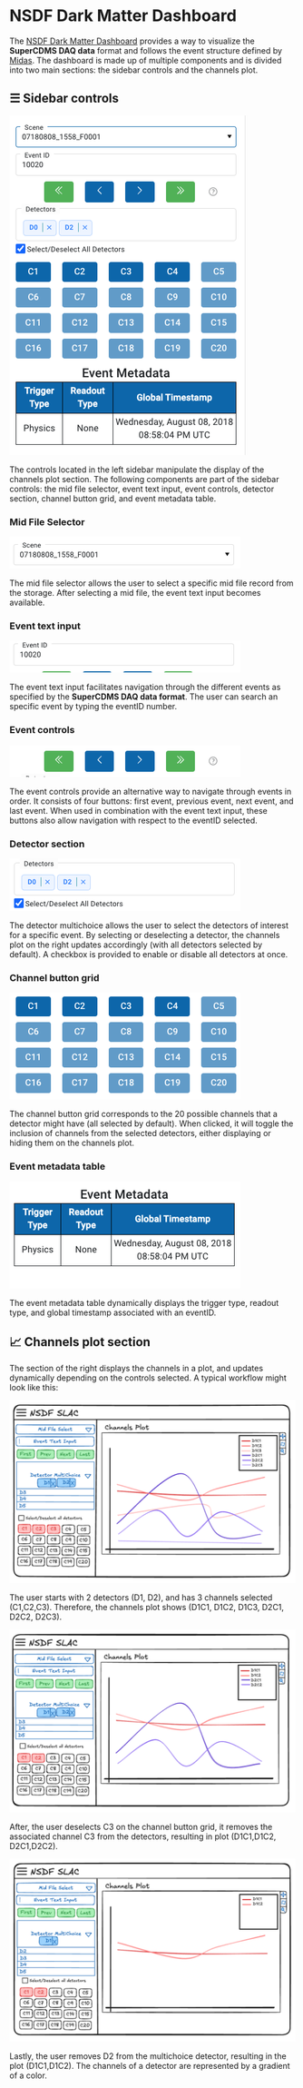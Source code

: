 # NSDF Dark Matter Dashboard

The [NSDF Dark Matter Dashboard](https://services.nationalsciencedatafabric.org/darkmatter) provides a way to visualize the **SuperCDMS DAQ data** format and follows the event structure defined by [Midas](https://daq00.triumf.ca/MidasWiki/index.php/Event_Structure). The dashboard is made up of multiple components and is divided into two main sections: the sidebar controls and the channels plot.

## ☰ Sidebar controls

![sidebar_controls](./assets/dashboard/leftsidebar.png)

The controls located in the left sidebar manipulate the display of the channels plot section. The following components are part of the sidebar controls: the mid file selector, event text input, event controls, detector section, channel button grid, and event metadata table.

### Mid File Selector

![mid_file_selector](./assets/dashboard/midfileselect_section.png)

The mid file selector allows the user to select a specific mid file record from the storage. After selecting a mid file, the event text input becomes available.

### Event text input

![event_text_input](./assets/dashboard/eventtextinput_section.png)

The event text input facilitates navigation through the different events as specified by the **SuperCDMS DAQ data format**. The user can search an specific event by typing the eventID number.

### Event controls

![event_controls](./assets/dashboard/eventcontrols_section.png)

The event controls provide an alternative way to navigate through events in order. It consists of four buttons: first event, previous event, next event, and last event. When used in combination with the event text input, these buttons also allow navigation with respect to the eventID selected.

### Detector section

![detectormultichoice](./assets/dashboard/multichoicedetectors_section.png)

The detector multichoice allows the user to select the detectors of interest for a specific event. By selecting or deselecting a detector, the channels plot on the right updates accordingly (with all detectors selected by default). A checkbox is provided to enable or disable all detectors at once.

### Channel button grid

![channel_button_grid](./assets/dashboard/channelgrid_section.png)

The channel button grid corresponds to the 20 possible channels that a detector might have (all selected by default). When clicked, it will toggle the inclusion of channels from the selected detectors, either displaying or hiding them on the channels plot.

### Event metadata table

![event_metadata_table](./assets/dashboard/eventmetadata_section.png)

The event metadata table dynamically displays the trigger type, readout type, and global timestamp associated with an eventID.

## 📈 Channels plot section

The section of the right displays the channels in a plot, and updates dynamically depending on the controls selected. A typical workflow might look like this:

![dashboard_workflow_1](./assets/dashboard/UI_SLAC_1.png)

The user starts with 2 detectors (D1, D2), and has 3 channels selected (C1,C2,C3). Therefore, the channels plot shows (D1C1, D1C2, D1C3, D2C1, D2C2, D2C3).

![dashboard_workflow_2](./assets/dashboard/UI_SLAC_2.png)

After, the user deselects C3 on the channel button grid, it removes the associated channel C3 from the detectors, resulting in plot (D1C1,D1C2, D2C1,D2C2).

![dashboard_workflow_3](./assets/dashboard/UI_SLAC_3.png)

Lastly, the user removes D2 from the multichoice detector, resulting in the plot (D1C1,D1C2). The channels of a detector are represented by a gradient of a color.
